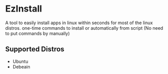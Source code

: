 # EzInstall
A tool to easily install apps in linux within seconds for most of the linux distros. one-time commands to install or automatically from script (No need to put commands by manually)

## Supported Distros
- Ubuntu
- Debeain
